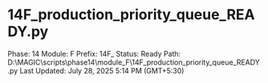 # 14F_production_priority_queue_READY.py

Phase: 14
Module: F
Prefix: 14F_
Status: Ready
Path: D:\MAGIC\scripts\phase14\module_F\14F_production_priority_queue_READY.py
Last Updated: July 28, 2025 5:14 PM (GMT+5:30)
